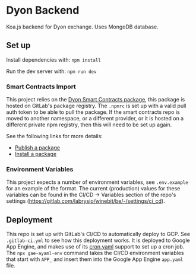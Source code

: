 # Dyon Backend

Koa.js backend for Dyon exchange. Uses MongoDB database.

## Set up

Install dependencies with: `npm install`

Run the dev server with: `npm run dev`

### Smart Contracts Import

This project relies on the [Dyon Smart Contracts package](https://gitlab.com/labrysio/winebit/dyon-contracts), this package is hosted on GitLab's package registry. The `.npmrc` is set up with a valid pull auth token to be able to pull the package. If the smart contracts repo is moved to another namespace, or a different provider, or it is hosted on a different private npm registry, then this will need to be set up again. 

See the following links for more details:
- [Publish a package](https://docs.gitlab.com/ee/user/packages/npm_registry/index.html#publish-an-npm-package)
- [Install a package](https://docs.gitlab.com/ee/user/packages/npm_registry/index.html#install-a-package)

### Environment Variables

This project expects a number of environment variables, see `.env.example` for an example of the format. The current (production) values for these variables can be found in the CI/CD -> Variables section of the repo's settings (https://gitlab.com/labrysio/winebit/be/-/settings/ci_cd).


## Deployment

This repo is set up with GitLab's CI/CD to automatically deploy to GCP. See `.gitlab-ci.yml` to see how this deployment works. It is deployed to Google App Engine, and makes use of its [cron.yaml](https://cloud.google.com/appengine/docs/flexible/nodejs/scheduling-jobs-with-cron-yaml) support to set up a cron job. The `npx gae-ayaml-env` command takes the CI/CD environment variables that start with `APP_` and insert them into the Google App Engine `app.yaml` file.
